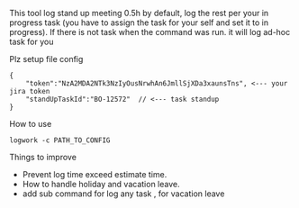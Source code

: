 This tool log stand up meeting  0.5h  by default,
log the rest per your in progress task (you have to assign the task for your self and set it to in progress). If there is not task when the command was run. it will log ad-hoc task for you

Plz setup file config
```
{
    "token":"NzA2MDA2NTk3NzIyOusNrwhAn6JmllSjXDa3xaunsTns", <--- your jira token
    "standUpTaskId":"BO-12572"  // <--- task standup
}
```

How to use 

```
logwork -c PATH_TO_CONFIG 

```


Things to improve 

-  Prevent log time exceed estimate time.
-  How to handle holiday and vacation leave.
-  add sub command for log any task , for vacation leave 